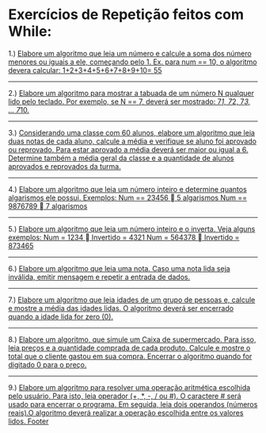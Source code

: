 # Exercícios de Repetição feitos com While:

1.) [Elabore um algoritmo que leia um número e calcule a soma dos número menores ou iguais a ele, começando pelo 1. 
Ex. para num == 10, o algoritmo devera calcular: 1+2+3+4+5+6+7+8+9+10= 55](Ex_001.py)
_____________________________________________________________________________
2.) [Elabore um algoritmo para mostrar a tabuada de um número N qualquer lido pelo teclado. Por exemplo, se N == 7, deverá ser mostrado: 7*1, 7*2, 7*3, ... 7*10.](Ex.002.py)
_____________________________________________________________________________
3.) [Considerando uma classe com 60 alunos, elabore um algoritmo que leia duas notas de cada aluno, calcule a média e verifique se aluno foi aprovado ou reprovado. Para estar aprovado a média deverá ser maior ou igual a 6. Determine também a média geral da classe e a quantidade de alunos aprovados e reprovados da turma.](Ex.003.py)
_____________________________________________________________________________
4.) [Elabore um algoritmo que leia um número inteiro e determine quantos algarismos ele possui. Exemplos:
Num == 23456  5 algarismos
Num == 9876789  7 algarismos](Ex.004.py)
_____________________________________________________________________________
5.) [Elabore um algoritmo que leia um número inteiro e o inverta. Veja alguns exemplos:
Num = 1234  Invertido = 4321
Num = 564378  Invertido = 873465](Ex.005.py)
_____________________________________________________________________________
6.) [Elabore um algoritmo que leia  uma nota. Caso uma nota lida seja inválida, emitir mensagem e repetir a entrada de dados.](Ex.006.py)
_____________________________________________________________________________
7.) [Elabore um algoritmo que leia idades de um grupo de pessoas e, calcule e mostre a média das idades lidas. O algoritmo deverá ser encerrado quando a idade lida for zero (0).](Ex.007.py)
_____________________________________________________________________________
8.) [Elabore um algoritmo, que simule um Caixa de supermercado. Para isso, leia preços e a quantidade comprada de cada produto. Calcule  e mostre o total que o cliente gastou em sua compra. Encerrar o algoritmo quando for digitado 0 para o preço.](Ex.008.py)
_____________________________________________________________________________
9.) [Elabore um algoritmo para resolver uma operação aritmética escolhida pelo usuário. Para isto, leia operador  (+, *, -, / ou #). O caractere # será usado para encerrar o programa. Em seguida, leia dois operandos (números reais).O algoritmo deverá realizar a operação escolhida entre os valores lidos. 
Footer](Ex.009.py)
